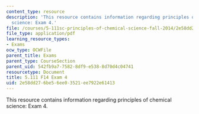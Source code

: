```yaml
---
content_type: resource
description: 'This resource contains information regarding principles of chemical
  science: Exam 4.'
file: /courses/5-111sc-principles-of-chemical-science-fall-2014/2e58dd276be56ee03521ee7922e61413_MIT5_111F14_Exam4.pdf
file_type: application/pdf
learning_resource_types:
- Exams
ocw_type: OCWFile
parent_title: Exams
parent_type: CourseSection
parent_uid: 542fb9a7-7582-8df9-e538-8d70d4c04741
resourcetype: Document
title: 5.111 F14 Exam 4
uid: 2e58dd27-6be5-6ee0-3521-ee7922e61413
---
```

This resource contains information regarding principles of chemical science: Exam 4.

